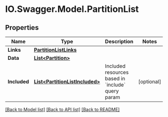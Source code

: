 # IO.Swagger.Model.PartitionList
## Properties

Name | Type | Description | Notes
------------ | ------------- | ------------- | -------------
**Links** | [**PartitionListLinks**](PartitionListLinks.md) |  | 
**Data** | [**List&lt;Partition&gt;**](Partition.md) |  | 
**Included** | [**List&lt;PartitionListIncluded&gt;**](PartitionListIncluded.md) | Included resources based in &#x60;include&#x60; query param | [optional] 

[[Back to Model list]](../README.md#documentation-for-models) [[Back to API list]](../README.md#documentation-for-api-endpoints) [[Back to README]](../README.md)


